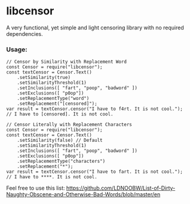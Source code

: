 # libcensor
A very functional, yet simple and light censoring library with no required dependencies.

### Usage:
```
// Censor by Similarity with Replacement Word
const Censor = require("libcensor");
const textCensor = Censor.Text()
    .setSimilarity(true)
    .setSimilarityThreshold(1)
    .setInclusions([ "fart", "poop", "badword" ])
    .setExclusions([ "p0op"])
    .setReplacementType("word")
    .setReplacement("[censored]");
var result = textCensor.censor("I have to f4rt. It is not cool.");
// I have to [censored]. It is not cool.
```

```
// Censor Literally with Replacement Characters
const Censor = require("libcensor");
const textCensor = Censor.Text()
    .setSimilarity(false) // Default
    .setSimilarityThreshold(1)
    .setInclusions([ "fart", "poop", "badword" ])
    .setExclusions([ "p0op"])
    .setReplacementType("characters")
    .setReplacement("*");
var result = textCensor.censor("I have to fart. It is not cool.");
// I have to ****. It is not cool.
```
Feel free to use this list: https://github.com/LDNOOBW/List-of-Dirty-Naughty-Obscene-and-Otherwise-Bad-Words/blob/master/en
